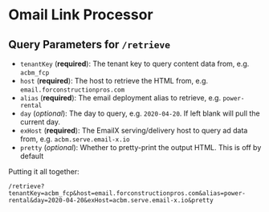 # Omail Link Processor

## Query Parameters for `/retrieve`
- `tenantKey` (**required**): The tenant key to query content data from, e.g. `acbm_fcp`
- `host` (**required**): The host to retrieve the HTML from, e.g. `email.forconstructionpros.com`
- `alias` (**required**): The email deployment alias to retrieve, e.g. `power-rental`
- `day` (_optional_): The day to query, e.g. `2020-04-20`. If left blank will pull the current day.
- `exHost` (**required**): The EmailX serving/delivery host to query ad data from, e.g. `acbm.serve.email-x.io`
- `pretty` (_optional_): Whether to pretty-print the output HTML. This is off by default

Putting it all together:
```
/retrieve?tenantKey=acbm_fcp&host=email.forconstructionpros.com&alias=power-rental&day=2020-04-20&exHost=acbm.serve.email-x.io&pretty
```
